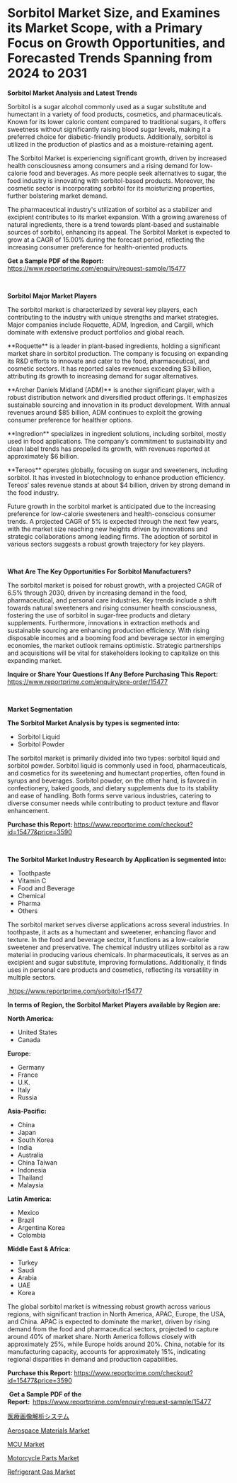 <p><h1>Sorbitol Market Size, and Examines its Market Scope, with a Primary Focus on Growth Opportunities, and Forecasted Trends Spanning from 2024 to 2031</h1></p><p><strong>Sorbitol Market Analysis and Latest Trends</strong></p>
<p><p>Sorbitol is a sugar alcohol commonly used as a sugar substitute and humectant in a variety of food products, cosmetics, and pharmaceuticals. Known for its lower caloric content compared to traditional sugars, it offers sweetness without significantly raising blood sugar levels, making it a preferred choice for diabetic-friendly products. Additionally, sorbitol is utilized in the production of plastics and as a moisture-retaining agent.</p><p>The Sorbitol Market is experiencing significant growth, driven by increased health consciousness among consumers and a rising demand for low-calorie food and beverages. As more people seek alternatives to sugar, the food industry is innovating with sorbitol-based products. Moreover, the cosmetic sector is incorporating sorbitol for its moisturizing properties, further bolstering market demand. </p><p>The pharmaceutical industry's utilization of sorbitol as a stabilizer and excipient contributes to its market expansion. With a growing awareness of natural ingredients, there is a trend towards plant-based and sustainable sources of sorbitol, enhancing its appeal. The Sorbitol Market is expected to grow at a CAGR of 15.00% during the forecast period, reflecting the increasing consumer preference for health-oriented products.</p></p>
<p><strong>Get a Sample PDF of the Report:&nbsp;</strong> <a href="https://www.reportprime.com/enquiry/request-sample/15477">https://www.reportprime.com/enquiry/request-sample/15477</a></p>
<p>&nbsp;</p>
<p><strong>Sorbitol Major Market Players</strong></p>
<p><p>The sorbitol market is characterized by several key players, each contributing to the industry with unique strengths and market strategies. Major companies include Roquette, ADM, Ingredion, and Cargill, which dominate with extensive product portfolios and global reach.</p><p>**Roquette** is a leader in plant-based ingredients, holding a significant market share in sorbitol production. The company is focusing on expanding its R&D efforts to innovate and cater to the food, pharmaceutical, and cosmetic sectors. It has reported sales revenues exceeding $3 billion, attributing its growth to increasing demand for sugar alternatives.</p><p>**Archer Daniels Midland (ADM)** is another significant player, with a robust distribution network and diversified product offerings. It emphasizes sustainable sourcing and innovation in its product development. With annual revenues around $85 billion, ADM continues to exploit the growing consumer preference for healthier options.</p><p>**Ingredion** specializes in ingredient solutions, including sorbitol, mostly used in food applications. The company’s commitment to sustainability and clean label trends has propelled its growth, with revenues reported at approximately $6 billion.</p><p>**Tereos** operates globally, focusing on sugar and sweeteners, including sorbitol. It has invested in biotechnology to enhance production efficiency. Tereos’ sales revenue stands at about $4 billion, driven by strong demand in the food industry.</p><p>Future growth in the sorbitol market is anticipated due to the increasing preference for low-calorie sweeteners and health-conscious consumer trends. A projected CAGR of 5% is expected through the next few years, with the market size reaching new heights driven by innovations and strategic collaborations among leading firms. The adoption of sorbitol in various sectors suggests a robust growth trajectory for key players.</p></p>
<p>&nbsp;</p>
<p><strong>What Are The Key Opportunities For Sorbitol Manufacturers?</strong></p>
<p><p>The sorbitol market is poised for robust growth, with a projected CAGR of 6.5% through 2030, driven by increasing demand in the food, pharmaceutical, and personal care industries. Key trends include a shift towards natural sweeteners and rising consumer health consciousness, fostering the use of sorbitol in sugar-free products and dietary supplements. Furthermore, innovations in extraction methods and sustainable sourcing are enhancing production efficiency. With rising disposable incomes and a booming food and beverage sector in emerging economies, the market outlook remains optimistic. Strategic partnerships and acquisitions will be vital for stakeholders looking to capitalize on this expanding market.</p></p>
<p><strong>Inquire or Share Your Questions If Any Before Purchasing This Report:</strong> <a href="https://www.reportprime.com/enquiry/pre-order/15477">https://www.reportprime.com/enquiry/pre-order/15477</a></p>
<p>&nbsp;</p>
<p><strong>Market Segmentation</strong></p>
<p><strong>The Sorbitol Market Analysis by types is segmented into:</strong></p>
<p><ul><li>Sorbitol Liquid</li><li>Sorbitol Powder</li></ul></p>
<p><p>The sorbitol market is primarily divided into two types: sorbitol liquid and sorbitol powder. Sorbitol liquid is commonly used in food, pharmaceuticals, and cosmetics for its sweetening and humectant properties, often found in syrups and beverages. Sorbitol powder, on the other hand, is favored in confectionery, baked goods, and dietary supplements due to its stability and ease of handling. Both forms serve various industries, catering to diverse consumer needs while contributing to product texture and flavor enhancement.</p></p>
<p><strong>Purchase this Report:&nbsp;</strong><a href="https://www.reportprime.com/checkout?id=15477&price=3590">https://www.reportprime.com/checkout?id=15477&price=3590</a></p>
<p>&nbsp;</p>
<p><strong>The Sorbitol Market Industry Research by Application is segmented into:</strong></p>
<p><ul><li>Toothpaste</li><li>Vitamin C</li><li>Food and Beverage</li><li>Chemical</li><li>Pharma</li><li>Others</li></ul></p>
<p><p>The sorbitol market serves diverse applications across several industries. In toothpaste, it acts as a humectant and sweetener, enhancing flavor and texture. In the food and beverage sector, it functions as a low-calorie sweetener and preservative. The chemical industry utilizes sorbitol as a raw material in producing various chemicals. In pharmaceuticals, it serves as an excipient and sugar substitute, improving formulations. Additionally, it finds uses in personal care products and cosmetics, reflecting its versatility in multiple sectors.</p></p>
<p><a href="https://www.reportprime.com/sorbitol-r15477">&nbsp;https://www.reportprime.com/sorbitol-r15477</a></p>
<p><strong>In terms of Region, the Sorbitol Market Players available by Region are:</strong></p>
<p>
    <p> <strong> North America: </strong>
        <ul>
            <li>United States</li>
            <li>Canada</li>
        </ul>
        </p> 
    <p> <strong> Europe: </strong>
        <ul>
            <li>Germany</li>
            <li>France</li>
            <li>U.K.</li>
            <li>Italy</li>
            <li>Russia</li>
        </ul>
        </p> 
    <p> <strong> Asia-Pacific: </strong>
        <ul>
            <li>China</li>
            <li>Japan</li>
            <li>South Korea</li>
            <li>India</li>
            <li>Australia</li>
            <li>China Taiwan</li>
            <li>Indonesia</li>
            <li>Thailand</li>
            <li>Malaysia</li>
        </ul>
        </p> 
    <p> <strong> Latin America: </strong>
        <ul>
            <li>Mexico</li>
            <li>Brazil</li>
            <li>Argentina Korea</li>
            <li>Colombia</li>
        </ul>
        </p> 
    <p> <strong> Middle East & Africa: </strong>
        <ul>
            <li>Turkey</li>
            <li>Saudi</li>
            <li>Arabia</li>
            <li>UAE</li>
            <li>Korea</li>
        </ul>
    </p>
    </p>
<p><p>The global sorbitol market is witnessing robust growth across various regions, with significant traction in North America, APAC, Europe, the USA, and China. APAC is expected to dominate the market, driven by rising demand from the food and pharmaceutical sectors, projected to capture around 40% of market share. North America follows closely with approximately 25%, while Europe holds around 20%. China, notable for its manufacturing capacity, accounts for approximately 15%, indicating regional disparities in demand and production capabilities.</p></p>
<p><strong>Purchase this Report: </strong><a href="https://www.reportprime.com/checkout?id=15477&price=3590">https://www.reportprime.com/checkout?id=15477&price=3590</a></p>
<p>&nbsp;<strong>Get a Sample PDF of the Report:&nbsp;&nbsp;</strong><a href="https://www.reportprime.com/enquiry/request-sample/15477">https://www.reportprime.com/enquiry/request-sample/15477</a></p>
<p><strong></strong></p>
<p><p><a href="https://medium.com/@durgin521/medical-image-analysis-system-market-%E3%81%AE%E3%82%B0%E3%83%AD%E3%83%BC%E3%83%90%E3%83%AB%E5%B8%82%E5%A0%B4%E6%A6%82%E8%A6%81%E3%81%AF-%E4%B8%96%E7%95%8C%E3%81%8A%E3%82%88%E3%81%B3%E4%B8%BB%E8%A6%81%E5%B8%82%E5%A0%B4%E3%81%AB%E3%81%8A%E3%81%91%E3%82%8B%E6%A5%AD%E7%95%8C%E3%81%AB%E5%BD%B1%E9%9F%BF%E3%82%92%E4%B8%8E%E3%81%88%E3%82%8B%E4%B8%BB%E8%A6%81%E3%81%AA%E3%83%88%E3%83%AC%E3%83%B3%E3%83%89%E3%81%AB%E3%81%A4%E3%81%84%E3%81%A6-%E7%8B%AC%E8%87%AA%E3%81%AE%E8%A6%96%E7%82%B9%E3%82%92%E6%8F%90%E4%BE%9B%E3%81%97%E3%81%BE%E3%81%99-7bffbba87530">医療画像解析システム</a></p><p><a href="https://github.com/santosh758595/Market-Research-Report-List-6/blob/main/aerospace-materials-market.md">Aerospace Materials Market</a></p><p><a href="https://www.linkedin.com/pulse/future-trajectory-mcu-market-emerging-trends-forecasts-till-ldy6c?trackingId=OJC%2BchndSz2BTzDzR7j5jw%3D%3D">MCU Market</a></p><p><a href="https://issuu.com/reportprime-2/docs/motorcycle-parts-market-size-2030.p_a1c14ee0734597">Motorcycle Parts Market</a></p><p><a href="https://medium.com/@emily.sutherland4534/the-global-market-overview-of-the-refrigerant-gas-market-provides-a-unique-perspective-on-the-key-4dcfdd34ead5">Refrigerant Gas Market</a></p></p>